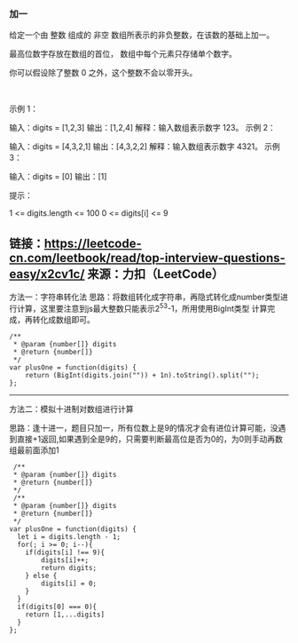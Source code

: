 ### 加一
给定一个由 整数 组成的 非空 数组所表示的非负整数，在该数的基础上加一。

最高位数字存放在数组的首位， 数组中每个元素只存储单个数字。

你可以假设除了整数 0 之外，这个整数不会以零开头。

 

示例 1：

输入：digits = [1,2,3]
输出：[1,2,4]
解释：输入数组表示数字 123。
示例 2：

输入：digits = [4,3,2,1]
输出：[4,3,2,2]
解释：输入数组表示数字 4321。
示例 3：

输入：digits = [0]
输出：[1]


提示：

1 <= digits.length <= 100
0 <= digits[i] <= 9


链接：https://leetcode-cn.com/leetbook/read/top-interview-questions-easy/x2cv1c/
来源：力扣（LeetCode）
---
方法一：字符串转化法
思路：将数组转化成字符串，再隐式转化成number类型进行计算，这里要注意到js最大整数只能表示2<sup>53</sup>-1，所用使用BigInt类型
计算完成，再转化成数组即可。

```
/**
 * @param {number[]} digits
 * @return {number[]}
 */
var plusOne = function(digits) {
    return (BigInt(digits.join("")) + 1n).toString().split("");
};
```
---
方法二：模拟十进制对数组进行计算

思路：逢十进一，题目只加一，所有位数上是9的情况才会有进位计算可能，没遇到直接+1返回,如果遇到全是9的，只需要判断最高位是否为0的，为0则手动再数组最前面添加1

```
 /**
 * @param {number[]} digits
 * @return {number[]}
 */
 /**
 * @param {number[]} digits
 * @return {number[]}
 */
var plusOne = function(digits) {
  let i = digits.length - 1;
  for(; i >= 0; i--){
    if(digits[i] !== 9){
        digits[i]++;
        return digits;
    } else {
        digits[i] = 0;
    }
  }
  if(digits[0] === 0){
    return [1,...digits]
  }
}; 
```
